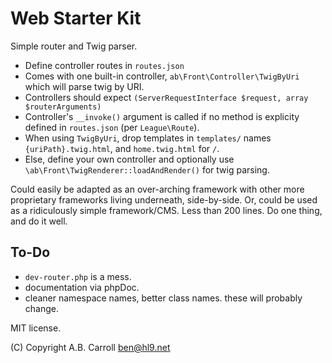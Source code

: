 # Web Starter Kit

Simple router and Twig parser.  

- Define controller routes in `routes.json`
- Comes with one built-in controller, `ab\Front\Controller\TwigByUri` which will parse twig by URI.
- Controllers should expect `(ServerRequestInterface $request, array $routerArguments)`
- Controller's `__invoke()` argument is called if no method is explicity defined in `routes.json` (per `League\Route`).
- When using `TwigByUri`, drop templates in `templates/` names `{uriPath}.twig.html`, and `home.twig.html` for `/`.
- Else, define your own controller and optionally use `\ab\Front\TwigRenderer::loadAndRender()` for twig parsing.

Could easily be adapted as an over-arching framework with other more proprietary frameworks living underneath, side-by-side.
Or, could be used as a ridiculously simple framework/CMS.  Less than 200 lines.  Do one thing, and do it well.

## To-Do

 - `dev-router.php` is a mess.
 - documentation via phpDoc.
 - cleaner namespace names, better class names.  these will probably change.

MIT license.

(C) Copyright A.B. Carroll <ben@hl9.net>

